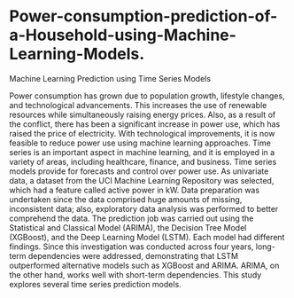 # Power-consumption-prediction-of-a-Household-using-Machine-Learning-Models.
Machine Learning Prediction using Time Series Models

Power consumption has grown due to population growth, lifestyle changes, and technological advancements. This increases the use of renewable resources while simultaneously raising energy prices. Also, as a result of the conflict, there has been a significant increase in power use, which has raised the price of electricity. With technological improvements, it is now feasible to reduce power use using machine learning approaches. Time series is an important aspect in machine learning, and it is employed in a variety of areas, including healthcare, finance, and business. Time series models provide for forecasts and control over power use. As univariate data, a dataset from the UCI Machine Learning Repository was selected, which had a feature called active power in kW. Data preparation was undertaken since the data comprised huge amounts of missing, inconsistent data; also, exploratory data analysis was performed to better comprehend the data. The prediction job was carried out using the Statistical and Classical Model (ARIMA), the Decision Tree Model (XGBoost), and the Deep Learning Model (LSTM). Each model had different findings. Since this investigation was conducted across four years, long-term dependencies were addressed, demonstrating that LSTM outperformed alternative models such as XGBoost and ARIMA. ARIMA, on the other hand, works well with short-term dependencies. This study explores several time series prediction models.
